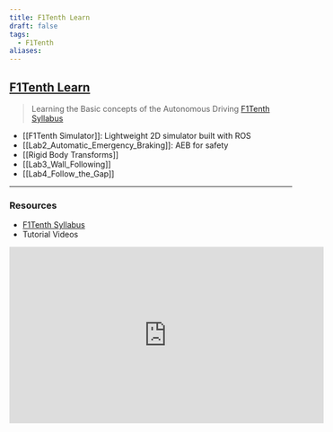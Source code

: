 ```yaml
---
title: F1Tenth Learn
draft: false
tags:
  - F1Tenth
aliases:
---
```

## [F1Tenth Learn](https://roboracer.ai/learn.html#)
> Learning the Basic concepts of the Autonomous Driving 
> [F1Tenth Syllabus](https://docs.google.com/spreadsheets/d/1PaFYG7XC_XQ3ExdQGb-S8oJzzixoMOVjh4L1RjW0gT0/edit?gid=0#gid=0)
- [[F1Tenth Simulator]]: Lightweight 2D simulator built with ROS
- [[Lab2_Automatic_Emergency_Braking]]: AEB for safety
- [[Rigid Body Transforms]]
- [[Lab3_Wall_Following]]
- [[Lab4_Follow_the_Gap]]



---
### Resources
- [F1Tenth Syllabus](https://docs.google.com/spreadsheets/d/1PaFYG7XC_XQ3ExdQGb-S8oJzzixoMOVjh4L1RjW0gT0/edit?gid=0#gid=0)
- Tutorial Videos
<iframe width="560" height="315" src="https://www.youtube.com/embed/videoseries?si=5pNJj4qLdKwSEN0C&amp;list=PL7rtKJAz_mPdQ6fdpDkis9WrARUINneLp" title="YouTube video player" frameborder="0" allow="accelerometer; autoplay; clipboard-write; encrypted-media; gyroscope; picture-in-picture; web-share" referrerpolicy="strict-origin-when-cross-origin" allowfullscreen></iframe>
